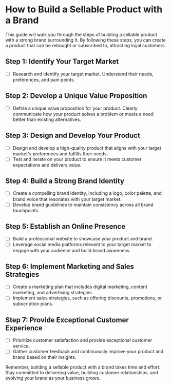
# How to Build a Sellable Product with a Brand

This guide will walk you through the steps of building a sellable product with a strong brand surrounding it. By following these steps, you can create a product that can be rebought or subscribed to, attracting loyal customers. 

## Step 1: Identify Your Target Market
- [ ] Research and identify your target market. Understand their needs, preferences, and pain points.

## Step 2: Develop a Unique Value Proposition
- [ ] Define a unique value proposition for your product. Clearly communicate how your product solves a problem or meets a need better than existing alternatives.

## Step 3: Design and Develop Your Product
- [ ] Design and develop a high-quality product that aligns with your target market's preferences and fulfills their needs.
- [ ] Test and iterate on your product to ensure it meets customer expectations and delivers value.

## Step 4: Build a Strong Brand Identity
- [ ] Create a compelling brand identity, including a logo, color palette, and brand voice that resonates with your target market.
- [ ] Develop brand guidelines to maintain consistency across all brand touchpoints.

## Step 5: Establish an Online Presence
- [ ] Build a professional website to showcase your product and brand.
- [ ] Leverage social media platforms relevant to your target market to engage with your audience and build brand awareness.

## Step 6: Implement Marketing and Sales Strategies
- [ ] Create a marketing plan that includes digital marketing, content marketing, and advertising strategies.
- [ ] Implement sales strategies, such as offering discounts, promotions, or subscription plans.

## Step 7: Provide Exceptional Customer Experience
- [ ] Prioritize customer satisfaction and provide exceptional customer service.
- [ ] Gather customer feedback and continuously improve your product and brand based on their insights.

Remember, building a sellable product with a brand takes time and effort. Stay committed to delivering value, building customer relationships, and evolving your brand as your business grows.



